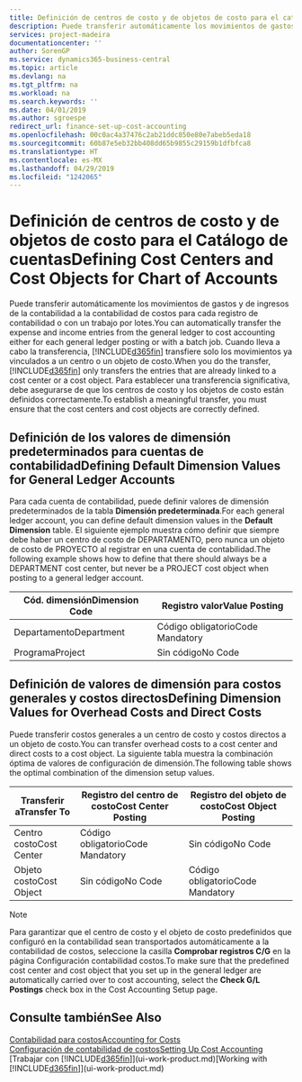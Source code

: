 ```yaml
---
title: Definición de centros de costo y de objetos de costo para el catálogo de cuentas | Documentos de Microsoft
description: Puede transferir automáticamente los movimientos de gastos y de ingresos de la contabilidad a la contabilidad de costos para cada registro de contabilidad o con un trabajo por lotes. Cuando lleva a cabo la transferencia, el sistema transfiere solo los movimientos ya vinculados a un centro o un objeto de costo. Para establecer una transferencia significativa, debe asegurarse de que los centros de costo y los objetos de costo están definidos correctamente.
services: project-madeira
documentationcenter: ''
author: SorenGP
ms.service: dynamics365-business-central
ms.topic: article
ms.devlang: na
ms.tgt_pltfrm: na
ms.workload: na
ms.search.keywords: ''
ms.date: 04/01/2019
ms.author: sgroespe
redirect_url: finance-set-up-cost-accounting
ms.openlocfilehash: 00c0ac4a37476c2ab21ddc850e80e7abeb5eda18
ms.sourcegitcommit: 60b87e5eb32bb408dd65b9855c29159b1dfbfca8
ms.translationtype: HT
ms.contentlocale: es-MX
ms.lasthandoff: 04/29/2019
ms.locfileid: "1242065"
---
```

# <a name="defining-cost-centers-and-cost-objects-for-chart-of-accounts"></a><span data-ttu-id="ce432-105">Definición de centros de costo y de objetos de costo para el Catálogo de cuentas</span><span class="sxs-lookup"><span data-stu-id="ce432-105">Defining Cost Centers and Cost Objects for Chart of Accounts</span></span>
<span data-ttu-id="ce432-106">Puede transferir automáticamente los movimientos de gastos y de ingresos de la contabilidad a la contabilidad de costos para cada registro de contabilidad o con un trabajo por lotes.</span><span class="sxs-lookup"><span data-stu-id="ce432-106">You can automatically transfer the expense and income entries from the general ledger to cost accounting either for each general ledger posting or with a batch job.</span></span> <span data-ttu-id="ce432-107">Cuando lleva a cabo la transferencia, [!INCLUDE[d365fin](includes/d365fin_md.md)] transfiere solo los movimientos ya vinculados a un centro o un objeto de costo.</span><span class="sxs-lookup"><span data-stu-id="ce432-107">When you do the transfer, [!INCLUDE[d365fin](includes/d365fin_md.md)] only transfers the entries that are already linked to a cost center or a cost object.</span></span> <span data-ttu-id="ce432-108">Para establecer una transferencia significativa, debe asegurarse de que los centros de costo y los objetos de costo están definidos correctamente.</span><span class="sxs-lookup"><span data-stu-id="ce432-108">To establish a meaningful transfer, you must ensure that the cost centers and cost objects are correctly defined.</span></span>  

## <a name="defining-default-dimension-values-for-general-ledger-accounts"></a><span data-ttu-id="ce432-109">Definición de los valores de dimensión predeterminados para cuentas de contabilidad</span><span class="sxs-lookup"><span data-stu-id="ce432-109">Defining Default Dimension Values for General Ledger Accounts</span></span>  
<span data-ttu-id="ce432-110">Para cada cuenta de contabilidad, puede definir valores de dimensión predeterminados de la tabla **Dimensión predeterminada**.</span><span class="sxs-lookup"><span data-stu-id="ce432-110">For each general ledger account, you can define default dimension values in the **Default Dimension** table.</span></span> <span data-ttu-id="ce432-111">El siguiente ejemplo muestra cómo definir que siempre debe haber un centro de costo de DEPARTAMENTO, pero nunca un objeto de costo de PROYECTO al registrar en una cuenta de contabilidad.</span><span class="sxs-lookup"><span data-stu-id="ce432-111">The following example shows how to define that there should always be a DEPARTMENT cost center, but never be a PROJECT cost object when posting to a general ledger account.</span></span>  

|<span data-ttu-id="ce432-112">**Cód. dimensión**</span><span class="sxs-lookup"><span data-stu-id="ce432-112">**Dimension Code**</span></span>|<span data-ttu-id="ce432-113">**Registro valor**</span><span class="sxs-lookup"><span data-stu-id="ce432-113">**Value Posting**</span></span>|  
|------------------------------------------|-----------------------------------------|  
|<span data-ttu-id="ce432-114">Departamento</span><span class="sxs-lookup"><span data-stu-id="ce432-114">Department</span></span>|<span data-ttu-id="ce432-115">Código obligatorio</span><span class="sxs-lookup"><span data-stu-id="ce432-115">Code Mandatory</span></span>|  
|<span data-ttu-id="ce432-116">Programa</span><span class="sxs-lookup"><span data-stu-id="ce432-116">Project</span></span>|<span data-ttu-id="ce432-117">Sin código</span><span class="sxs-lookup"><span data-stu-id="ce432-117">No Code</span></span>|  

## <a name="defining-dimension-values-for-overhead-costs-and-direct-costs"></a><span data-ttu-id="ce432-118">Definición de valores de dimensión para costos generales y costos directos</span><span class="sxs-lookup"><span data-stu-id="ce432-118">Defining Dimension Values for Overhead Costs and Direct Costs</span></span>  
 <span data-ttu-id="ce432-119">Puede transferir costos generales a un centro de costo y costos directos a un objeto de costo.</span><span class="sxs-lookup"><span data-stu-id="ce432-119">You can transfer overhead costs to a cost center and direct costs to a cost object.</span></span> <span data-ttu-id="ce432-120">La siguiente tabla muestra la combinación óptima de valores de configuración de dimensión.</span><span class="sxs-lookup"><span data-stu-id="ce432-120">The following table shows the optimal combination of the dimension setup values.</span></span>  

|<span data-ttu-id="ce432-121">Transferir a</span><span class="sxs-lookup"><span data-stu-id="ce432-121">Transfer To</span></span>|<span data-ttu-id="ce432-122">Registro del centro de costo</span><span class="sxs-lookup"><span data-stu-id="ce432-122">Cost Center Posting</span></span>|<span data-ttu-id="ce432-123">Registro del objeto de costo</span><span class="sxs-lookup"><span data-stu-id="ce432-123">Cost Object Posting</span></span>|  
|-----------------|-------------------------|-------------------------|  
|<span data-ttu-id="ce432-124">Centro costo</span><span class="sxs-lookup"><span data-stu-id="ce432-124">Cost Center</span></span>|<span data-ttu-id="ce432-125">Código obligatorio</span><span class="sxs-lookup"><span data-stu-id="ce432-125">Code Mandatory</span></span>|<span data-ttu-id="ce432-126">Sin código</span><span class="sxs-lookup"><span data-stu-id="ce432-126">No Code</span></span>|  
|<span data-ttu-id="ce432-127">Objeto costo</span><span class="sxs-lookup"><span data-stu-id="ce432-127">Cost Object</span></span>|<span data-ttu-id="ce432-128">Sin código</span><span class="sxs-lookup"><span data-stu-id="ce432-128">No Code</span></span>|<span data-ttu-id="ce432-129">Código obligatorio</span><span class="sxs-lookup"><span data-stu-id="ce432-129">Code Mandatory</span></span>|  

> [!NOTE]  
>  <span data-ttu-id="ce432-130">Para garantizar que el centro de costo y el objeto de costo predefinidos que configuró en la contabilidad sean transportados automáticamente a la contabilidad de costos, seleccione la casilla **Comprobar registros C/G** en la página Configuración contabilidad costos.</span><span class="sxs-lookup"><span data-stu-id="ce432-130">To make sure that the predefined cost center and cost object that you set up in the general ledger are automatically carried over to cost accounting, select the **Check G/L Postings** check box in the Cost Accounting Setup page.</span></span>  

## <a name="see-also"></a><span data-ttu-id="ce432-131">Consulte también</span><span class="sxs-lookup"><span data-stu-id="ce432-131">See Also</span></span>  
[<span data-ttu-id="ce432-132">Contabilidad para costos</span><span class="sxs-lookup"><span data-stu-id="ce432-132">Accounting for Costs</span></span>](finance-manage-cost-accounting.md)  
[<span data-ttu-id="ce432-133">Configuración de contabilidad de costos</span><span class="sxs-lookup"><span data-stu-id="ce432-133">Setting Up Cost Accounting</span></span>](finance-set-up-cost-accounting.md)  
<span data-ttu-id="ce432-134">[Trabajar con [!INCLUDE[d365fin](includes/d365fin_md.md)]](ui-work-product.md)</span><span class="sxs-lookup"><span data-stu-id="ce432-134">[Working with [!INCLUDE[d365fin](includes/d365fin_md.md)]](ui-work-product.md)</span></span>
